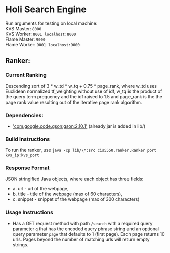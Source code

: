 # Holi Search Engine

Run arguments for testing on local machine:<br>
KVS Master: ``8000``<br>
KVS Worker: ``8001 localhost:8000``<br>
Flame Master: ``9000``<br>
Flame Worker: ``9001 localhost:9000``<br>

## Ranker:

### Current Ranking 
Descending sort of 3 * w_td * w_tq + 0.75 * page_rank, where w_td uses Euclidean normalized tf_weighting without use of idf, w_tq is the product of the query term prequency and the idf raised to 1.5 and page_rank is the the page rank value resulting out of the iterative page rank algorithm.

### Dependencies:
- ['com.google.code.gson:gson:2.10.1'](https://github.com/google/gson) (already jar is added in lib/)

### Build Instructions 
To run the ranker, use 
`java -cp lib/\*:src cis5550.ranker.Ranker port kvs_ip:kvs_port`

### Response Format
JSON stringified Java objects, where each object has three fields: 
- a. url - url of the webpage, 
- b. title - title of the webpage (max of 60 characters), 
- c. snippet - snippet of the webpage (max of 300 characters)

### Usage Instructions
- Has a GET request method with path `/search` with a required query parameter `q` that has the encoded query phrase string and an optional query parameter `page` that defaults to 1 (first page). Each page returns 10 urls. Pages beyond the number of matching urls will return empty strings.

